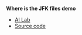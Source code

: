 **Where is the JFK files demo**
- [AI Lab](https://www.ailab.microsoft.com/experiments/7d6b0652-51dc-440d-a12a-481f28525143)
- [Source code](https://github.com/Microsoft/AzureSearch_JFK_Files)


